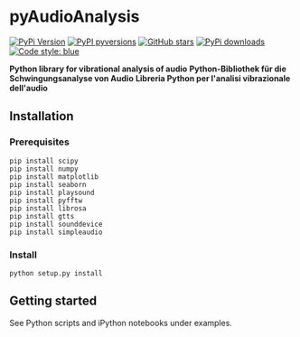 # pyAudioAnalysis

[![PyPi Version](https://img.shields.io/pypi/v/pyAudioAnalysis.svg?style=flat-square)](https://pypi.org/project/pyAudioAnalysis)
[![PyPI pyversions](https://img.shields.io/pypi/pyversions/pyAudioAnalysis.svg?style=flat-square)](https://pypi.org/project/pyAudioAnalysis/)
[![GitHub stars](https://img.shields.io/github/stars/e-dub/pyAudioAnalysis.svg?style=flat-square&logo=github&label=Stars&logoColor=white)](https://github.com/e-dub/pyAudioAnalysis)
[![PyPi downloads](https://img.shields.io/pypi/dm/pyAudioAnalysis.svg?style=flat-square)](https://pypistats.org/packages/pyAudioAnalysis)
[![Code style: blue](https://img.shields.io/badge/code%20style-blue-blue.svg)](https://blue.readthedocs.io/)

**Python library for vibrational analysis of audio**
**Python-Bibliothek für die Schwingungsanalyse von Audio**
**Libreria Python per l'analisi vibrazionale dell'audio**

## Installation

### Prerequisites
```
pip install scipy
pip install numpy
pip install matplotlib
pip install seaborn
pip install playsound
pip install pyfftw
pip install librosa
pip install gtts
pip install sounddevice
pip install simpleaudio
```

### Install
```
python setup.py install
```

## Getting started
See Python scripts and iPython notebooks under examples.
